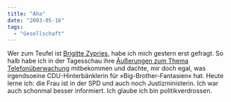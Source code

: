 ```yaml
---
title: "Aha"
date: "2003-05-16"
tags:
  - "Gesellschaft"
---
```


Wer zum Teufel ist [Brigitte Zypries](http://www.bmj.bund.de/ger/ministerium/ministerin/10000618/?sid=ea707a5f73d897dece690abde2af5e64), habe ich mich gestern erst gefragt. So halb habe ich in der Tagesschau ihre [Äußerungen zum Thema Telefonüberwachung](http://futurezone.orf.at/futurezone.orf?read=detail&id=160671 "futurezone: Telefonüberwachung unverzichtbar") mitbekommen und dachte, mir doch egal, was irgendsoeine CDU-Hinterbänklerin für »Big-Brother-Fantasien« hat. Heute lerne ich: die Frau ist in der SPD und auch noch Justizministerin. Ich war auch schonmal besser informiert. Ich glaube ich bin politikverdrossen.

